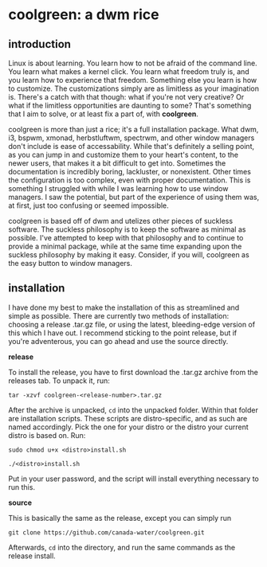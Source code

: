 # coolgreen: a dwm rice
## introduction
Linux is about learning. You learn how to not be afraid of the command line. You learn what makes a kernel click. You learn what freedom truly is, and you learn how to experience that freedom. Something else you learn is how to customize. The customizations simply are as limitless as your imagination is. There's a catch with that though: what if you're not very creative? Or what if the limitless opportunities are daunting to some? That's something that I aim to solve, or at least fix a part of, with **coolgreen**.

coolgreen is more than just a rice; it's a full installation package. What dwm, i3, bspwm, xmonad, herbstluftwm, spectrwm, and other window managers don't include is ease of accessability. While that's definitely a selling point, as you can jump in and customize them to your heart's content, to the newer users, that makes it a bit difficult to get into. Sometimes the documentation is incredibly boring, lackluster, or nonexistent. Other times the configuration is too complex, even with proper documentation. This is something I struggled with while I was learning how to use window managers. I saw the potential, but part of the experience of using them was, at first, just too confusing or seemed impossible.

coolgreen is based off of dwm and utelizes other pieces of suckless software. The suckless philosophy is to keep the software as minimal as possible. I've attempted to keep with that philosophy and to continue to provide a minimal package, while at the same time expanding upon the suckless philosophy by making it easy. Consider, if you will, coolgreen as the easy button to window managers.

## installation
I have done my best to make the installation of this as streamlined and simple as possible. There are currently two methods of installation: choosing a release .tar.gz file, or using the latest, bleeding-edge version of this which I have out. I recommend sticking to the point release, but if you're adventerous, you can go ahead and use the source directly.

**release**

To install the release, you have to first download the .tar.gz archive from the releases tab. To unpack it, run:

``tar -xzvf coolgreen-<release-number>.tar.gz``

After the archive is unpacked, ``cd`` into the unpacked folder. Within that folder are installation scripts. These scripts are distro-specific, and as such are named accordingly. Pick the one for your distro or the distro your current distro is based on. Run:

``sudo chmod u+x <distro>install.sh``

``./<distro>install.sh``

Put in your user password, and the script will install everything necessary to run this.

**source**

This is basically the same as the release, except you can simply run

``git clone https://github.com/canada-water/coolgreen.git``

Afterwards, ``cd`` into the directory, and run the same commands as the release install.

